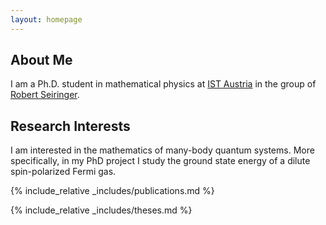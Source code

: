 ```yaml
---
layout: homepage
---
```


## About Me

I am a Ph.D. student in mathematical physics at [IST Austria](https://ist.ac.at/en/home/) in the group of [Robert Seiringer](https://ist.ac.at/en/research/seiringer-group/).

## Research Interests

I am interested in the mathematics of many-body quantum systems. 
More specifically, in my PhD project I study the ground state energy of a dilute spin-polarized Fermi gas.


{% include_relative _includes/publications.md %}

{% include_relative _includes/theses.md %}
